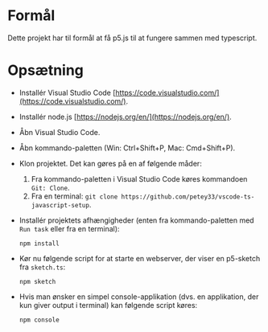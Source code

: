 # Formål

Dette projekt har til formål at få p5.js til at fungere sammen med typescript.

# Opsætning

- Installér Visual Studio Code [https://code.visualstudio.com/](https://code.visualstudio.com/).
- Installér node.js [https://nodejs.org/en/](https://nodejs.org/en/).
- Åbn Visual Studio Code.
- Åbn kommando-paletten (Win: Ctrl+Shift+P, Mac: Cmd+Shift+P).
- Klon projektet. Det kan gøres på en af følgende måder:

  1. Fra kommando-paletten i Visual Studio Code køres kommandoen `Git: Clone`.
  2. Fra en terminal: `git clone https://github.com/petey33/vscode-ts-javascript-setup`.  

- Installér projektets afhængigheder (enten fra kommando-paletten med `Run task` eller fra en terminal):
  ```
  npm install
  ```  
- Kør nu følgende script for at starte en webserver, der viser en p5-sketch fra `sketch.ts`:
  ```
  npm sketch
  ```  
- Hvis man ønsker en simpel console-applikation (dvs. en applikation, der kun giver output i terminal) kan følgende script køres:
  ```
  npm console
  ```
